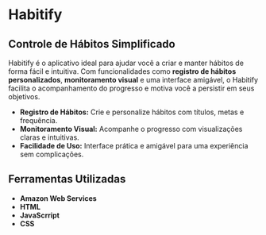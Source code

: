 # Habitify
<h2>Controle de Hábitos Simplificado</h2>
    <p>
        Habitify é o aplicativo ideal para ajudar você a criar e manter hábitos de forma fácil e intuitiva. 
        Com funcionalidades como <strong>registro de hábitos personalizados</strong>, 
        <strong>monitoramento visual</strong> e uma interface amigável, o Habitify 
        facilita o acompanhamento do progresso e motiva você a persistir em seus objetivos.
    </p>
    <ul>
        <li><strong>Registro de Hábitos:</strong> Crie e personalize hábitos com títulos, metas e frequência.</li>
        <li><strong>Monitoramento Visual:</strong> Acompanhe o progresso com visualizações claras e intuitivas.</li>
        <li><strong>Facilidade de Uso:</strong> Interface prática e amigável para uma experiência sem complicações.</li>
    </ul>
    <h2>Ferramentas Utilizadas</h2>
    <ul>
      <li><strong>Amazon Web Services</strong></li>
      <li><strong>HTML</strong></li>
      <li><strong>JavaScrript</strong></li>
      <li><strong>CSS</strong></li>
    </ul>
